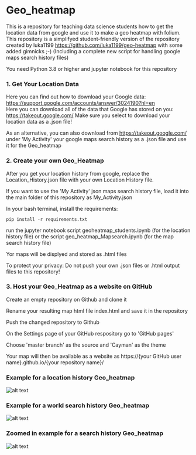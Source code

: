 # Geo_heatmap

This is a repository for teaching data science students how to get the location data from google and use it to make a geo heatmap with folium.
This repository is a simplifyed student-friendly version of the repository created by luka1199 https://github.com/luka1199/geo-heatmap 
with some added gimnicks ;-)
(Including a complete new script for handling google maps search history files)

You need Python 3.8 or higher and jupyter notebook for this repository

### 1. Get Your Location Data

Here you can find out how to download your Google data: <https://support.google.com/accounts/answer/3024190?hl=en></br>
Here you can download all of the data that Google has stored on you: <https://takeout.google.com/>
Make sure you select to download your location data as a .json file!

As an alternative, you can also download from <https://takeout.google.com/> under 'My Activity' your google maps search history as a .json file and use it for the Geo_heatmap


### 2. Create your own Geo_Heatmap 

After you get your location history from google, replace the Location_History.json file with your own Location History file.

If you want to use the 'My Activity' json maps search history file, load it into the main folder of this repository as My_Activity.json

In your bash terminal, install the requirements:

	pip install -r requirements.txt

run the jupyter notebook script geoheatmap_students.ipynb (for the location history file) or the script geo_heatmap_Mapsearch.ipynb (for the map search history file)

Yor maps will be displyed and stored as .html files

To protect your privacy: Do not push your own .json files or .html output files to this repository!

### 3. Host your Geo_Heatmap as a website on GitHub

Create an empty repository on Github and clone it

Rename your resulting map html file index.html and save it in the repository

Push the changed repository to Github

On the Settings page of your GitHub respository go to 'GitHub pages'

Choose 'master branch' as the source and 'Cayman' as the theme

Your map will then be available as a website as https://{your GitHub user name}.github.io/{your repository name}/ 


### Example for a location history Geo_heatmap
![alt text](heatmap.png)

### Example for a world search history Geo_heatmap
![alt text](world_search_history_map.png)

### Zoomed in example for a search history Geo_heatmap
![alt text](Berlin_search_history_map.png)

